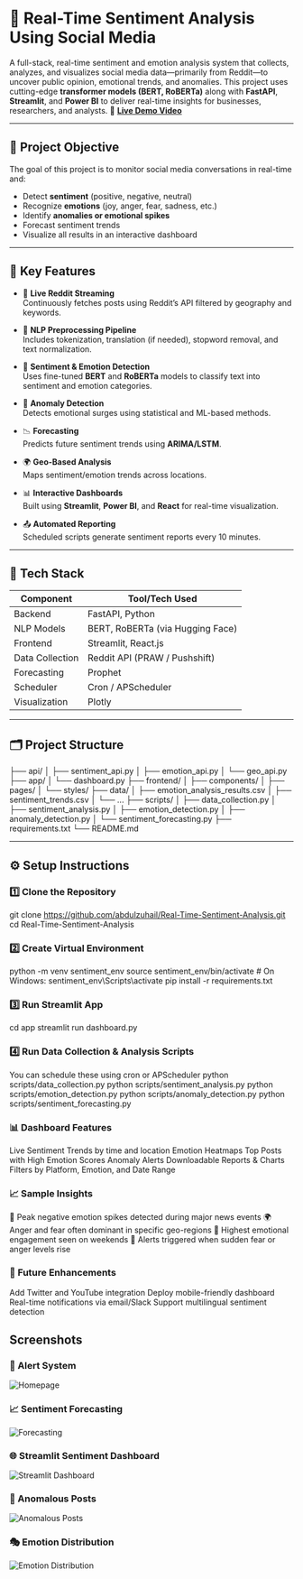 # 💬 Real-Time Sentiment Analysis Using Social Media

A full-stack, real-time sentiment and emotion analysis system that collects, analyzes, and visualizes social media data—primarily from Reddit—to uncover public opinion, emotional trends, and anomalies. This project uses cutting-edge **transformer models (BERT, RoBERTa)** along with **FastAPI**, **Streamlit**, and **Power BI** to deliver real-time insights for businesses, researchers, and analysts.
🎥 **[Live Demo Video](https://github.com/abdulzuhail/real-time-sentiment-analysis-on-social-media/blob/main/Live%20Demo.mp4)**

---

## 📌 Project Objective

The goal of this project is to monitor social media conversations in real-time and:
- Detect **sentiment** (positive, negative, neutral)
- Recognize **emotions** (joy, anger, fear, sadness, etc.)
- Identify **anomalies or emotional spikes**
- Forecast sentiment trends
- Visualize all results in an interactive dashboard

---

## 🧠 Key Features

- 🔁 **Live Reddit Streaming**  
  Continuously fetches posts using Reddit’s API filtered by geography and keywords.

- 🧹 **NLP Preprocessing Pipeline**  
  Includes tokenization, translation (if needed), stopword removal, and text normalization.

- 💬 **Sentiment & Emotion Detection**  
  Uses fine-tuned **BERT** and **RoBERTa** models to classify text into sentiment and emotion categories.

- 🚨 **Anomaly Detection**  
  Detects emotional surges using statistical and ML-based methods.

- 📉 **Forecasting**  
  Predicts future sentiment trends using **ARIMA/LSTM**.

- 🌍 **Geo-Based Analysis**  
  Maps sentiment/emotion trends across locations.

- 📊 **Interactive Dashboards**  
  Built using **Streamlit**, **Power BI**, and **React** for real-time visualization.

- 📤 **Automated Reporting**  
  Scheduled scripts generate sentiment reports every 10 minutes.

---

## 🧱 Tech Stack

| Component        | Tool/Tech Used                         |
|------------------|----------------------------------------|
| Backend          | FastAPI, Python                        |
| NLP Models       | BERT, RoBERTa (via Hugging Face)       |
| Frontend         | Streamlit, React.js                    |                              |
| Data Collection  | Reddit API (PRAW / Pushshift)          |
| Forecasting      | Prophet                           |
| Scheduler        | Cron / APScheduler                     |
| Visualization    | Plotly          |

---

## 🗂️ Project Structure

├── api/
│ ├── sentiment_api.py
│ ├── emotion_api.py
│ └── geo_api.py
├── app/
│ └── dashboard.py
├── frontend/
│ ├── components/
│ ├── pages/
│ └── styles/
├── data/
│ ├── emotion_analysis_results.csv
│ ├── sentiment_trends.csv
│ └── ...
├── scripts/
│ ├── data_collection.py
│ ├── sentiment_analysis.py
│ ├── emotion_detection.py
│ ├── anomaly_detection.py
│ └── sentiment_forecasting.py
├── requirements.txt
└── README.md

---

## ⚙️ Setup Instructions

### 1️⃣ Clone the Repository
git clone https://github.com/abdulzuhail/Real-Time-Sentiment-Analysis.git
cd Real-Time-Sentiment-Analysis
### 2️⃣ Create Virtual Environment
python -m venv sentiment_env
source sentiment_env/bin/activate  # On Windows: sentiment_env\Scripts\activate
pip install -r requirements.txt
### 3️⃣ Run Streamlit App
cd app
streamlit run dashboard.py
### 4️⃣ Run Data Collection & Analysis Scripts
You can schedule these using cron or APScheduler
python scripts/data_collection.py
python scripts/sentiment_analysis.py
python scripts/emotion_detection.py
python scripts/anomaly_detection.py
python scripts/sentiment_forecasting.py

### 📊 Dashboard Features
Live Sentiment Trends by time and location
Emotion Heatmaps
Top Posts with High Emotion Scores
Anomaly Alerts
Downloadable Reports & Charts
Filters by Platform, Emotion, and Date Range

### 📈 Sample Insights
🥇 Peak negative emotion spikes detected during major news events
🌍 Anger and fear often dominant in specific geo-regions
📅 Highest emotional engagement seen on weekends
🔔 Alerts triggered when sudden fear or anger levels rise

### 🚀 Future Enhancements
Add Twitter and YouTube integration
Deploy mobile-friendly dashboard
Real-time notifications via email/Slack
Support multilingual sentiment detection

## Screenshots
### 🔔 Alert System  
![Homepage](https://github.com/abdulzuhail/real-time-sentiment-analysis-on-social-media/raw/main/Homepage.png)

### 📈 Sentiment Forecasting  
![Forecasting](https://github.com/abdulzuhail/real-time-sentiment-analysis-on-social-media/raw/main/Forecasting.png)

### 🌐 Streamlit Sentiment Dashboard  
![Streamlit Dashboard](https://github.com/abdulzuhail/real-time-sentiment-analysis-on-social-media/raw/main/Streamlit%20Dashboard.png)

### 🧨 Anomalous Posts  
![Anomalous Posts](https://github.com/abdulzuhail/real-time-sentiment-analysis-on-social-media/raw/main/Anomalous%20Post.png)

### 🎭 Emotion Distribution  
![Emotion Distribution](https://github.com/abdulzuhail/real-time-sentiment-analysis-on-social-media/raw/main/Emotion%20Distribution.png)



